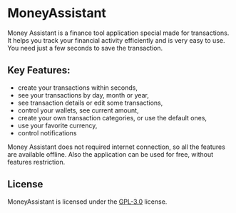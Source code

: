 # MoneyAssistant

Money Assistant is a finance tool application special made for transactions. It helps you track your financial activity efficiently and is very easy to use. You need just a few seconds to save the transaction. 

## Key Features:
- create your transactions within seconds,
- see your transactions by day, month or year,
- see transaction details or edit some transactions,
- control your wallets, see current amount,
- create your own transaction categories, or use the default ones,
- use your favorite currency,
- control notifications

Money Assistant does not required internet connection, so all the features are available offline. Also the application can be used for free, without features restriction.

## License
MoneyAssistant is licensed under the [GPL-3.0](https://github.com/icatalin201/MoneyAssistant/blob/master/LICENSE) license.

